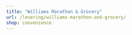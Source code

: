 ```yaml
---
title: "Williams Marathon & Grocery"
url: /levering/williams-marathon-and-grocery/
shop: convenience
---
```

